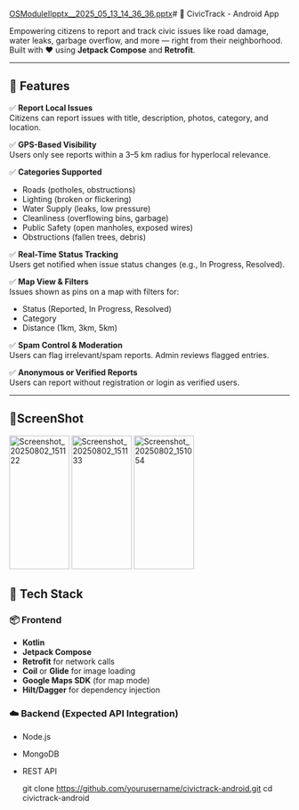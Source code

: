 [OSModuleIIpptx__2025_05_13_14_36_36.pptx](https://github.com/user-attachments/files/21558469/OSModuleIIpptx__2025_05_13_14_36_36.pptx)# 🚨 CivicTrack - Android App

Empowering citizens to report and track civic issues like road damage, water leaks, garbage overflow, and more — right from their neighborhood. Built with ❤️ using **Jetpack Compose** and **Retrofit**.

---

## 📱 Features

✅ **Report Local Issues**  
Citizens can report issues with title, description, photos, category, and location.

✅ **GPS-Based Visibility**  
Users only see reports within a 3–5 km radius for hyperlocal relevance.

✅ **Categories Supported**
- Roads (potholes, obstructions)
- Lighting (broken or flickering)
- Water Supply (leaks, low pressure)
- Cleanliness (overflowing bins, garbage)
- Public Safety (open manholes, exposed wires)
- Obstructions (fallen trees, debris)

✅ **Real-Time Status Tracking**  
Users get notified when issue status changes (e.g., In Progress, Resolved).

✅ **Map View & Filters**  
Issues shown as pins on a map with filters for:
- Status (Reported, In Progress, Resolved)
- Category
- Distance (1km, 3km, 5km)

✅ **Spam Control & Moderation**  
Users can flag irrelevant/spam reports. Admin reviews flagged entries.

✅ **Anonymous or Verified Reports**  
Users can report without registration or login as verified users.

---
## 📱ScreenShot

<img width="108" height="240" alt="Screenshot_20250802_151122" src="https://github.com/user-attachments/assets/e8a080ef-36d6-481a-ae9f-b513478394eb" />
<img width="108" height="240" alt="Screenshot_20250802_151133" src="https://github.com/user-attachments/assets/2ecbe9f5-7744-4af5-83e8-c585ee081a19" />
<img width="108" height="240" alt="Screenshot_20250802_151054" src="https://github.com/user-attachments/assets/50881ea4-8439-40a7-a693-c39df9ccb8d3" />


## 🔧 Tech Stack

### 📦 Frontend
- **Kotlin**
- **Jetpack Compose**
- **Retrofit** for network calls
- **Coil** or **Glide** for image loading
- **Google Maps SDK** (for map mode)
- **Hilt/Dagger** for dependency injection

### ☁️ Backend (Expected API Integration)
- Node.js 
- MongoDB 
- REST API 

   git clone https://github.com/yourusername/civictrack-android.git
   cd civictrack-android
